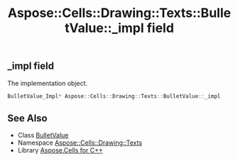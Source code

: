 ﻿---
title: Aspose::Cells::Drawing::Texts::BulletValue::_impl field
linktitle: _impl
second_title: Aspose.Cells for C++ API Reference
description: 'Aspose::Cells::Drawing::Texts::BulletValue::_impl field. The implementation object in C++.'
type: docs
weight: 700
url: /cpp/aspose.cells.drawing.texts/bulletvalue/_impl/
---
## _impl field


The implementation object.

```cpp
BulletValue_Impl* Aspose::Cells::Drawing::Texts::BulletValue::_impl
```

## See Also

* Class [BulletValue](../)
* Namespace [Aspose::Cells::Drawing::Texts](../../)
* Library [Aspose.Cells for C++](../../../)
